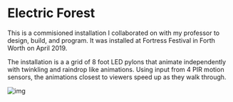# Electric Forest
This is a commisioned installation I collaborated on with my professor to design, build, and program. It was installed at Fortress Festival in Forth Worth on April 2019.

The installation is a a grid of 8 foot LED pylons that animate independently with twinkling and raindrop like animations. Using input from 4 PIR motion sensors, the animations closest to viewers speed up as they walk through.

![img](https://imgur.com/9HUwAL4.jpg)
